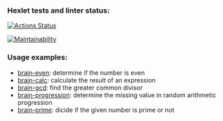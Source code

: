 ### Hexlet tests and linter status:
[![Actions Status](https://github.com/mbelveder/python-project-49/workflows/hexlet-check/badge.svg)](https://github.com/mbelveder/python-project-49/actions)

[![Maintainability](https://api.codeclimate.com/v1/badges/6782d3b6879fb613686b/maintainability)](https://codeclimate.com/github/mbelveder/python-project-49/maintainability)

### Usage examples:
- [brain-even](https://asciinema.org/a/yFpz0zS0fx12CdZWrlbd3pxUO): determine if the number is even
- [brain-calc](https://asciinema.org/a/hwyChjqOheuYjJNP2QbvwI4yQ): calculate the result of an expression
- [brain-gcd](https://asciinema.org/a/4TDgiUaUXG4CUKCXiFbE7X5Cv): find the greater common divisor
- [brain-progression](https://asciinema.org/a/Fg29Tkoj4L1nA0hTos6g3xOMH): determine the missing value in random arithmetic progression
- [brain-prime](https://asciinema.org/a/RR1TI0BDoD1CPbP76TW96HHha): dicide if the given number is prime or not
